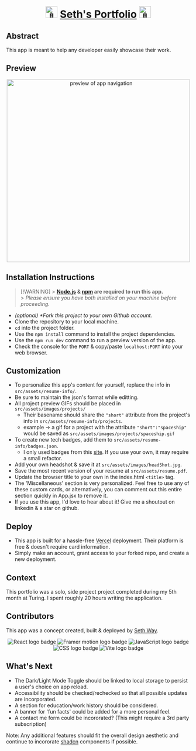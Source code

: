 <h1 align="center"><picture>
  <source srcset="https://fonts.gstatic.com/s/e/notoemoji/latest/1f680/512.webp" type="image/webp">
  <img src="https://fonts.gstatic.com/s/e/notoemoji/latest/1f680/512.gif" alt="🚀" width="32" height="32">
</picture><a href="https://sethway.vercel.app/" target="_blank">Seth's Portfolio</a><picture>
  <source srcset="https://fonts.gstatic.com/s/e/notoemoji/latest/1f680/512.webp" type="image/webp">
  <img src="https://fonts.gstatic.com/s/e/notoemoji/latest/1f680/512.gif" alt="🚀" width="32" height="32">
</picture></h1>

## Abstract

[//]: <> (Briefly describe what you built and its features. What problem is the app solving? How does this application solve that problem?)
This app is meant to help any developer easily showcase their work.

## Preview

[//]: <> (Provide ONE gif or screenshot of your application - choose the "coolest" piece of functionality to show off.)

<div align="center">
  <img src="/src/assets/images/site-nav.gif" alt="preview of app navigation" width="500px" height="auto">
</div>

## Installation Instructions

[//]: <> (What steps does a person have to take to get your app cloned down and running?)

> [!WARNING] > **[Node.js](https://nodejs.org/en) & [npm](https://www.npmjs.com/) are required to run this app.**<br> > _Please ensure you have both installed on your machine before proceeding._

- _(optional) \*Fork this project to your own Github account._
- Clone the repository to your local machine.
- `cd` into the project folder.
- Use the `npm install` command to install the project dependencies.
- Use the `npm run dev` command to run a preview version of the app.
- Check the console for the `PORT` & copy/paste `localhost:PORT` into your web browser.

## Customization

- To personalize this app's content for yourself, replace the info in `src/assets/resume-info/`.
- Be sure to maintain the json's format while editting.
- All project preview GIFs should be placed in `src/assets/images/projects/`
  - Their basename should share the `"short"` attribute from the project's info in `src/assets/resume-info/projects`.
  - example → a gif for a project with the attribute `"short":"spaceship"` would be saved as `src/assets/images/projects/spaceship.gif`
- To create new tech badges, add them to `src/assets/resume-info/badges.json`.
  - I only used badges from this [site](https://github.com/alexandresanlim/Badges4-README.md-Profile). If you use your own, it may require a small refactor.
- Add your own headshot & save it at `src/assets/images/headShot.jpg`.
- Save the most recent version of your resume at `src/assets/resume.pdf`.
- Update the browser title to your own in the index.html `<title>` tag.
- The 'Miscellaneous' section is very personalized. Feel free to use any of these custom cards, or alternatively, you can comment out this entire section quickly in App.jsx to remove it.
- If you use this app, I'd love to hear about it! Give me a shoutout on linkedin & a star on github.

## Deploy

- This app is built for a hassle-free [Vercel](https://vercel.com/) deployment. Their platform is free & doesn't require card information.
- Simply make an account, grant access to your forked repo, and create a new deployment.

## Context

[//]: <> (Give some context for the project here. How long did you have to work on it? How far into the Turing program are you?)
This portfolio was a solo, side project project completed during my 5th month at Turing. I spent roughly 20 hours writing the application.

## Contributors

[//]: <> (Who worked on this application? Link to their GitHubs.)
This app was a concept created, built & deployed by <a href="https://github.com/seth-way">Seth Way</a>.

<p align="center">
  <img src="https://img.shields.io/badge/React-20232A?style=for-the-badge&logo=react&logoColor=61DAFB]" alt="React logo badge"/>
  <img src="https://img.shields.io/badge/Framer-black?style=for-the-badge&logo=framer&logoColor=blue" alt="Framer motion logo badge"/>
  <img src="https://img.shields.io/badge/JavaScript-F7DF1E?style=for-the-badge&logo=javascript&logoColor=black" alt="JavaScript logo badge"/>
  <img src="https://img.shields.io/badge/CSS3-1572B6?style=for-the-badge&logo=css3&logoColor=white" alt="CSS logo badge"/>
  <img src="https://img.shields.io/badge/Vite-646CFF.svg?style=for-the-badge&logo=Vite&logoColor=white" alt="Vite logo badge"/>
</p>

## What's Next

- The Dark/Light Mode Toggle should be linked to local storage to persist a user's choice on app reload.
- Accessibility should be checked/rechecked so that all possible updates are incorporated.
- A section for education/work history should be considered.
- A banner for 'fun facts' could be added for a more personal feel.
- A contact me form could be incororated? (This might require a 3rd party subscription)

Note: Any additional features should fit the overall design aesthetic and continue to incororate [shadcn](https://ui.shadcn.com/) components if possible.
